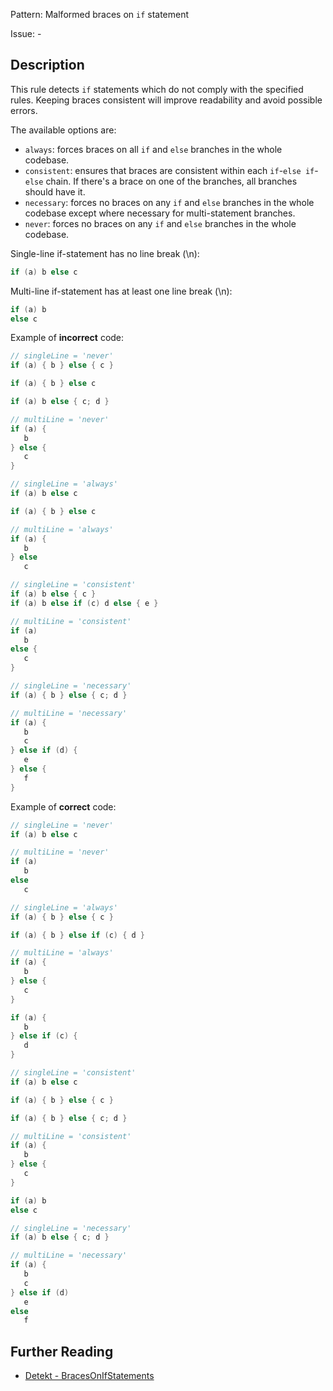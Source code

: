 Pattern: Malformed braces on `if` statement

Issue: -

## Description

This rule detects `if` statements which do not comply with the specified rules.
Keeping braces consistent will improve readability and avoid possible errors.

The available options are:
 * `always`: forces braces on all `if` and `else` branches in the whole codebase.
 * `consistent`: ensures that braces are consistent within each `if`-`else if`-`else` chain.
   If there's a brace on one of the branches, all branches should have it.
 * `necessary`: forces no braces on any `if` and `else` branches in the whole codebase
   except where necessary for multi-statement branches.
 * `never`: forces no braces on any `if` and `else` branches in the whole codebase.

Single-line if-statement has no line break (\n):
```kotlin
if (a) b else c
```
Multi-line if-statement has at least one line break (\n):
```kotlin
if (a) b
else c
```

Example of **incorrect** code:

```kotlin
// singleLine = 'never'
if (a) { b } else { c }

if (a) { b } else c

if (a) b else { c; d }

// multiLine = 'never'
if (a) {
   b
} else {
   c
}

// singleLine = 'always'
if (a) b else c

if (a) { b } else c

// multiLine = 'always'
if (a) {
   b
} else
   c

// singleLine = 'consistent'
if (a) b else { c }
if (a) b else if (c) d else { e }

// multiLine = 'consistent'
if (a)
   b
else {
   c
}

// singleLine = 'necessary'
if (a) { b } else { c; d }

// multiLine = 'necessary'
if (a) {
   b
   c
} else if (d) {
   e
} else {
   f
}
```

Example of **correct** code:

```kotlin
// singleLine = 'never'
if (a) b else c

// multiLine = 'never'
if (a)
   b
else
   c

// singleLine = 'always'
if (a) { b } else { c }

if (a) { b } else if (c) { d }

// multiLine = 'always'
if (a) {
   b
} else {
   c
}

if (a) {
   b
} else if (c) {
   d
}

// singleLine = 'consistent'
if (a) b else c

if (a) { b } else { c }

if (a) { b } else { c; d }

// multiLine = 'consistent'
if (a) {
   b
} else {
   c
}

if (a) b
else c

// singleLine = 'necessary'
if (a) b else { c; d }

// multiLine = 'necessary'
if (a) {
   b
   c
} else if (d)
   e
else
   f
```

## Further Reading

* [Detekt - BracesOnIfStatements](https://detekt.dev/style.html#bracesonifstatements)